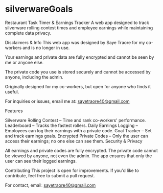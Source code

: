 # silverwareGoals
Restaurant Task Timer & Earnings Tracker
A web app designed to track silverware rolling contest times and employee earnings while maintaining complete data privacy.

Disclaimers & Info
This web app was designed by Saye Traore for my co-workers and is no longer in use.

Your earnings and private data are fully encrypted and cannot be seen by me or anyone else.

The private code you use is stored securely and cannot be accessed by anyone, including the admin.

Originally designed for my co-workers, but open for anyone who finds it useful.

For inquiries or issues, email me at: sayetraore40@gmail.com

Features

Silverware Rolling Contest – Time and rank co-workers' performance.
Leaderboard – Tracks the fastest rollers.
Daily Earnings Logging – Employees can log their earnings with a private code.
Goal Tracker – Set and track earnings goals.
Encrypted Private Codes – Only the user can access their earnings; no one else can see them.
Security & Privacy

All earnings and private codes are fully encrypted.
The private code cannot be viewed by anyone, not even the admin.
The app ensures that only the user can see their logged earnings.

Contributing
This project is open for improvements. If you'd like to contribute, feel free to submit a pull request.

For contact, email: sayetraore40@gmail.com
